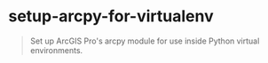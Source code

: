 # setup-arcpy-for-virtualenv

> Set up ArcGIS Pro's arcpy module for use inside Python virtual environments.
